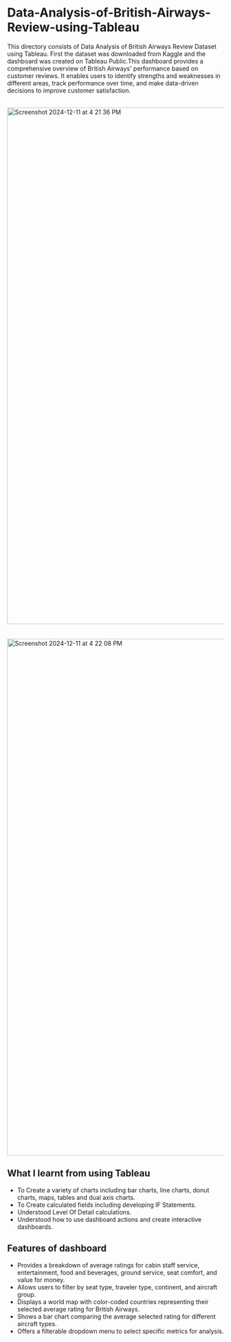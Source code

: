 # Data-Analysis-of-British-Airways-Review-using-Tableau

<p>This directory consists of Data Analysis of British Airways Review Dataset using Tableau. First the dataset was downloaded from Kaggle and the dashboard was created on Tableau Public.This dashboard provides a comprehensive overview of British Airways' performance based on customer reviews. It enables users to identify strengths and weaknesses in different areas, track performance over time, and make data-driven decisions to improve customer satisfaction.</p>
<br>
<img width="1198" alt="Screenshot 2024-12-11 at 4 21 36 PM" src="https://github.com/user-attachments/assets/2cf03371-c4c8-4013-b9aa-0a29856c126d">
<br>
<br>
<br>
<img width="1198" alt="Screenshot 2024-12-11 at 4 22 08 PM" src="https://github.com/user-attachments/assets/c8598f56-8790-42a6-b54e-fb6920653ce7">

<h2>What I learnt from using Tableau</h2>
<ul>
  <li>To Create a variety of charts including bar charts, line charts, donut charts, maps, tables and dual axis charts.</li>
  <li>To Create calculated fields including developing IF Statements.</li>
  <li>Understood Level Of Detail calculations.</li>
  <li>Understood how to use dashboard actions and create interactive dashboards.</li>
</ul>

<h2>Features of dashboard</h2>
<ul>
  <li>Provides a breakdown of average ratings for cabin staff service, entertainment, food and beverages, ground service, seat comfort, and value for money.</li>
  <li>Allows users to filter by seat type, traveler type, continent, and aircraft group.</li>
  <li>Displays a world map with color-coded countries representing their selected average rating for British Airways.</li>
  <li>Shows a bar chart comparing the average selected rating for different aircraft types.</li>
  <li>Offers a filterable dropdown menu to select specific metrics for analysis.</li>
</ul>
